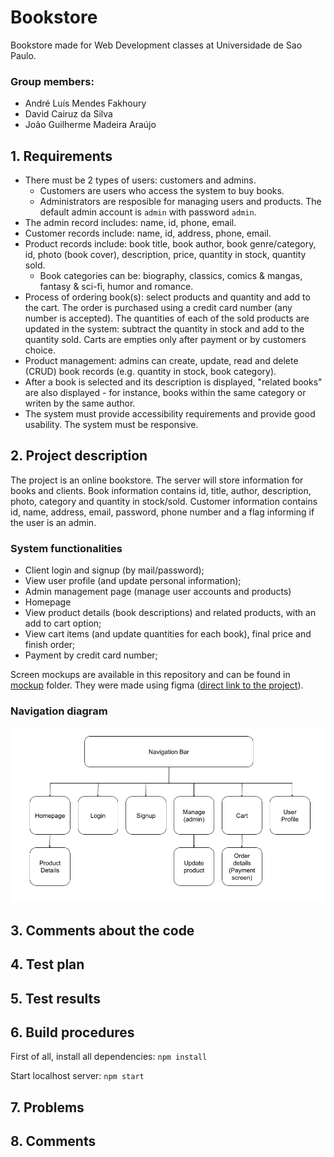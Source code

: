 # Bookstore

Bookstore made for Web Development classes at Universidade de Sao Paulo.

### Group members:

- André Luís Mendes Fakhoury
- David Cairuz da Silva
- João Guilherme Madeira Araújo

## 1. Requirements

- There must be 2 types of users: customers and admins.
  - Customers are users who access the system to buy books.
  - Administrators are resposible for managing users and products. The default admin account is `admin` with password `admin`.
- The admin record includes: name, id, phone, email.
- Customer records include:  name, id, address, phone, email.
- Product records include: book title, book author, book genre/category, id, photo (book cover), description, price, quantity in stock, quantity sold.
  - Book categories can be: biography, classics, comics & mangas, fantasy & sci-fi, humor and romance.
- Process of ordering book(s): select products and quantity and add to the cart. The order is purchased using a credit card number (any number is accepted). The quantities of each of the sold products are updated in the system: subtract the quantity in stock and add to the quantity sold. Carts are empties only after payment or by customers choice.
- Product management: admins can create, update, read and delete (CRUD) book records (e.g. quantity in stock, book category).
- After a book is selected and its description is displayed, "related books" are also displayed - for instance, books within the same category or writen by the same author.
- The system must provide accessibility requirements and provide good usability. The system must be responsive.

## 2. Project description

The project is an online bookstore. The server will store information for books and clients. Book information contains id, title, author, description, photo, category and quantity in stock/sold. Customer information contains id, name, address, email, password, phone number and a flag informing if the user is an admin.

### System functionalities

- Client login and signup (by mail/password);
- View user profile (and update personal information);
- Admin management page (manage user accounts and products)
- Homepage
- View product details (book descriptions) and related products, with an add to cart option;
- View cart items (and update quantities for each book), final price and finish order;
- Payment by credit card number;

Screen mockups are available in this repository and can be found in [mockup](/mockup) folder. They were made using figma ([direct link to the project](https://www.figma.com/team_invite/redeem/OtrAGOx4hGXPKdNo4IbMe0)).

### Navigation diagram

![Navigation diagram](mockup/NavigationDiagram.png)

## 3. Comments about the code

## 4. Test plan

## 5. Test results

## 6. Build procedures

First of all, install all dependencies: `npm install`

Start localhost server: `npm start`

## 7. Problems

## 8. Comments
